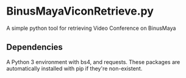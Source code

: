 # BinusMayaViconRetrieve.py
A simple python tool for retrieving Video Conference on BinusMaya

## Dependencies
A Python 3 environment with bs4, and requests. These packages are automatically installed with pip if they're non-existent.
